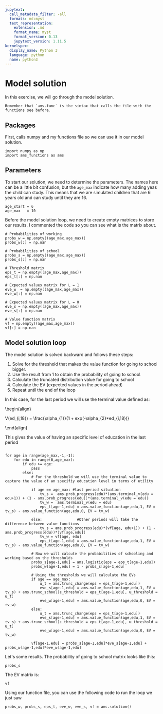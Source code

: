 ```yaml
---
jupytext:
  cell_metadata_filter: -all
  formats: md:myst
  text_representation:
    extension: .md
    format_name: myst
    format_version: 0.13
    jupytext_version: 1.11.5
kernelspec:
  display_name: Python 3
  language: python
  name: python3
---
```


# Model solution

In this exercise, we will go through the model solution.


```{warning} 
Remember that `ams.func` is the sintax that calls the file with the functions see before.
```


## Packages

First, calls numpy and my functions file so we can use it in our model solution.


```{code-cell} ipython3
import numpy as np
import ams_functions as ams
```

## Parameters

To start our solution, we need to determine the parameters. The names here can be a little bit confusion, but the `age_max` indicate how many adding yeas the child can study. This means that we are simulated children that are 6 years old and can study until they are 16. 

```{code-cell} ipython3
age_start = 6
age_max   = 10
```

Before the model solution loop, we need to create empty matrices to store our results. I commented the code so you can see what is the matrix about.

```{code-cell} ipython3
# Probabilities of working
probs_w = np.empty((age_max,age_max)) 
probs_w[:] = np.nan         

# Probabilities of school
probs_s = np.empty((age_max,age_max)) 
probs_s[:] = np.nan   

# Threshold matrix
eps_t = np.empty((age_max,age_max)) 
eps_t[:] = np.nan         

# Expected values matrix for L = 1 
eve_w  = np.empty((age_max,age_max)) 
eve_w[:] = np.nan              

# Expected values matrix for L = 0 
eve_s = np.empty((age_max,age_max)) 
eve_s[:] = np.nan   

# Value function matrix
vf = np.empty((age_max,age_max)) 
vf[:] = np.nan  
```

## Model solution loop

The model solution is solved backward and follows these steps:

1. Solve for the threshold that makes the value function for going to school bigger.
2. Use the result from 1 to obtain the probability of going to school.
3. Calculate the truncated distribution value for going to school
4. Calculate the EV (expected values in the period ahead)
5. Repeat until the end of the loop

In this case, for the last period we will use the terminal value defined as:

\begin{align}

V(ed_{i,18}) = \frac{\alpha_{1}}{1 + exp(-\alpha_{2}*ed_{i,18})}

\end{align}

This gives the value of having an specific level of education in the last period

```{code-cell} ipython3

for age in range(age_max,-1,-1):
    for edu in range(0,age_max):
        if edu >= age:
            pass
        else:       
            # For the threshold we will use the terminal value to capture the value of an specifiy education level in terms of utility  
               
            if age == age_max: #last period situation
                tv_s =  ams.prob_progress(edu)*(ams.terminal_v(edu = edu+1)) + (1 - ams.prob_progress(edu))*(ams.terminal_v(edu = edu)) 
                tv_w =  ams.terminal_v(edu = edu)
                eps_t[age-1,edu] = ams.value_function(age,edu,1, EV = tv_s) - ams.value_function(age,edu,0, EV = tv_w)
                                   
            else:                #Other periods will take the difference between value functions
                tv_s = ams.prob_progress(edu)*(vf[age, edu+1]) + (1 - ams.prob_progress(edu))*(vf[age,edu])
                tv_w = vf[age, edu]
                eps_t[age-1,edu] = ams.value_function(age,edu,1, EV = tv_s) - ams.value_function(age,edu,0, EV = tv_w)
            
            # Now we will calcute the probabilities of schooling and working based on the thresholds                     
            probs_s[age-1,edu] = ams.logistic(eps = eps_t[age-1,edu])
            probs_w[age-1,edu] = 1 - probs_s[age-1,edu]
            
            # Using the thresholds we will calculate the EVs
            if age == age_max:
                u_t = ams.trunc_change(eps = eps_t[age-1,edu])
                eve_s[age-1,edu] = ams.value_function(age,edu,1, EV = tv_s) + ams.trunc_school(ϵ_threshold = eps_t[age-1,edu], u_threshold = u_t)
                eve_w[age-1,edu] = ams.value_function(age,edu,0, EV = tv_w)
            else:
                u_t = ams.trunc_change(eps = eps_t[age-1,edu])
                eve_s[age-1,edu] = ams.value_function(age,edu,1, EV = tv_s) + ams.trunc_school(ϵ_threshold = eps_t[age-1,edu], u_threshold = u_t)
                eve_w[age-1,edu] = ams.value_function(age,edu,0, EV = tv_w)
            
            vf[age-1,edu] = probs_s[age-1,edu]*eve_s[age-1,edu] + probs_w[age-1,edu]*eve_w[age-1,edu]
```

Let's some results. The probability of going to school matrix looks like this:

```{code-cell} ipython3
probs_s
```

The EV matrix is:

```{code-cell} ipython3
vf
```

Using our function file, you can use the following code to run the loop we just saw

```{code-cell} ipython3
probs_w, probs_s, eps_t, eve_w, eve_s, vf = ams.solution()